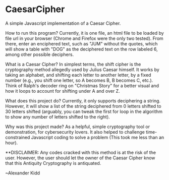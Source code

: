 # CaesarCipher
A simple Javascript implementation of a Caesar Cipher.

How to run this program?
Currently, it is one file, an html file to be loaded by file url in your browser
(Chrome and Firefox were the only two tested).  From there, enter an enciphered text,
such as "JUM" without the quotes, which will show a table with "DOG" as the deciphered text
on the row labeled 6, among other possible deciphers.

What is a Caesar Cipher?
In simplest terms, the shift cipher is the cryptography method allegedly used by Julius Caesar himself.
It works by taking an alphabet, and shifting each letter to another letter, by a fixed number
(e.g., you shift one letter, so A becomes B, B becomes C, etc.).  Think of Ralph's decoder ring on "Christmas Story"
for a better visual and how it loops to account for shifting under A and over Z.

What does this project do?
Currently, it only supports deciphering a string.  
However, it will show a list of the string deciphered from 0 letters shifted to 30 letters shifted
(arguably, you can tweak the first for loop in the algorithm to show any number of letters shifted to the right).

Why was this project made?
As a helpful, simple cryptography tool or demonstration, for cybersecurity lovers.
It also helped to challenge time-constrained Javascript coding to solve a problem
(This took me less than an hour).

**DISCLAIMER: Any codes cracked with this method is at the risk of the user.  However, the user should let
the owner of the Caesar Cipher know that this Antiquity Cryptography is antiquated.


~Alexander Kidd
